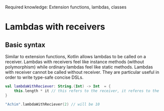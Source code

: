 Required knowledge: Extension functions, lambdas, classes

# Lambdas with receivers

## Basic syntax

Similar to extension functions, Kotlin allows lambdas to be called on a receiver.
Lambdas with receivers feel like instance methods (without polymorphism) while ordinary lambdas feel like static methods. 
Lambdas with receiver cannot be called without receiver. They are particular useful in order to write type-safe concise DSLs.

```kotlin
val lambdaWithReciever: String.(Int) -> Int  = {
    this.length * it // this refers to the receiver, it referes to the argument
}

"Achim".lambdaWithReciever(2) // will be 10
```



